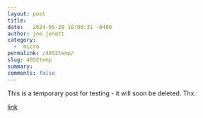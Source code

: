 ```yaml
---
layout: post
title:  
date:   2024-05-28 10:00:31 -0400
author: joe jenett
category:
  -  micro
permalink: /4052temp/
slug: 4052temp
summary: 
comments: false
---
```

This is a temporary post for testing - it will soon be deleted. Thx.

<a href="https://iwebthings.joejenett.com/linkylove-05-21-24/">link</a>






